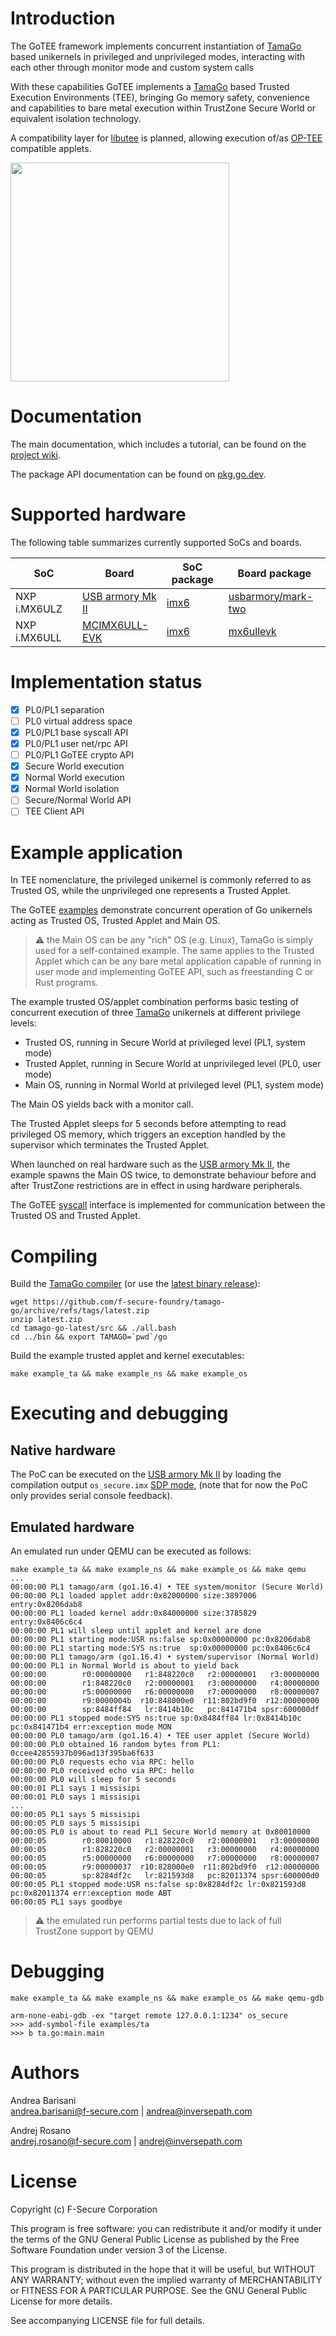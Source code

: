 Introduction
============

The GoTEE framework implements concurrent instantiation of
[TamaGo](https://github.com/f-secure-foundry/tamago) based unikernels in
privileged and unprivileged modes, interacting with each other through monitor
mode and custom system calls

With these capabilities GoTEE implements a [TamaGo](https://github.com/f-secure-foundry/tamago)
based Trusted Execution Environments (TEE), bringing Go memory safety,
convenience and capabilities to bare metal execution within TrustZone Secure
World or equivalent isolation technology.

A compatibility layer for
[libutee](https://optee.readthedocs.io/en/latest/architecture/libraries.html#libutee)
is planned, allowing execution of/as [OP-TEE](https://www.op-tee.org/)
compatible applets.

<img src="https://github.com/f-secure-foundry/GoTEE/wiki/images/diagram.jpg" width="350">

Documentation
=============

The main documentation, which includes a tutorial, can be found on the
[project wiki](https://github.com/f-secure-foundry/GoTEE/wiki).

The package API documentation can be found on
[pkg.go.dev](https://pkg.go.dev/github.com/f-secure-foundry/GoTEE).

Supported hardware
==================

The following table summarizes currently supported SoCs and boards.

| SoC           | Board                                                                                                                                                                                | SoC package                                                                   | Board package                                                                                          |
|---------------|--------------------------------------------------------------------------------------------------------------------------------------------------------------------------------------|-------------------------------------------------------------------------------|--------------------------------------------------------------------------------------------------------|
| NXP i.MX6ULZ  | [USB armory Mk II](https://github.com/f-secure-foundry/usbarmory/wiki)                                                                                                               | [imx6](https://github.com/f-secure-foundry/tamago/tree/master/soc/imx6)       | [usbarmory/mark-two](https://github.com/f-secure-foundry/tamago/tree/master/board/f-secure/usbarmory)  |
| NXP i.MX6ULL  | [MCIMX6ULL-EVK](https://www.nxp.com/design/development-boards/i-mx-evaluation-and-development-boards/evaluation-kit-for-the-i-mx-6ull-and-6ulz-applications-processor:MCIMX6ULL-EVK) | [imx6](https://github.com/f-secure-foundry/tamago/tree/master/soc/imx6)       | [mx6ullevk](https://github.com/f-secure-foundry/tamago/tree/master/board/nxp/mx6ullevk)                |

Implementation status
=====================

- [x] PL0/PL1 separation
- [ ] PL0 virtual address space
- [x] PL0/PL1 base syscall API
- [x] PL0/PL1 user net/rpc API
- [ ] PL0/PL1 GoTEE crypto API
- [x] Secure World execution
- [x] Normal World execution
- [x] Normal World isolation
- [ ] Secure/Normal World API
- [ ] TEE Client API

Example application
===================

In TEE nomenclature, the privileged unikernel is commonly referred to as
Trusted OS, while the unprivileged one represents a Trusted Applet.

The GoTEE [examples](https://github.com/f-secure-foundry/GoTEE/tree/master/examples)
demonstrate concurrent operation of Go unikernels acting as Trusted OS,
Trusted Applet and Main OS.

> :warning: the Main OS can be any "rich" OS (e.g. Linux), TamaGo is simply
> used for a self-contained example. The same applies to the Trusted Applet
> which can be any bare metal application capable of running in user mode and
> implementing GoTEE API, such as freestanding C or Rust programs.

The example trusted OS/applet combination performs basic testing of concurrent
execution of three [TamaGo](https://github.com/f-secure-foundry/tamago)
unikernels at different privilege levels:

 * Trusted OS, running in Secure World at privileged level (PL1, system mode)
 * Trusted Applet, running in Secure World at unprivileged level (PL0, user mode)
 * Main OS, running in Normal World at privileged level (PL1, system mode)

The Main OS yields back with a monitor call.

The Trusted Applet sleeps for 5 seconds before attempting to read privileged OS
memory, which triggers an exception handled by the supervisor which terminates
the Trusted Applet.

When launched on real hardware such as the [USB armory Mk II](https://github.com/f-secure-foundry/usbarmory/wiki),
the example spawns the Main OS twice, to demonstrate behaviour before and after
TrustZone restrictions are in effect in using hardware peripherals.

The GoTEE [syscall](https://github.com/f-secure-foundry/GoTEE/blob/master/syscall/syscall.go)
interface is implemented for communication between the Trusted OS and Trusted Applet.

Compiling
=========

Build the [TamaGo compiler](https://github.com/f-secure-foundry/tamago-go)
(or use the [latest binary release](https://github.com/f-secure-foundry/tamago-go/releases/latest)):

```
wget https://github.com/f-secure-foundry/tamago-go/archive/refs/tags/latest.zip
unzip latest.zip
cd tamago-go-latest/src && ./all.bash
cd ../bin && export TAMAGO=`pwd`/go
```

Build the example trusted applet and kernel executables:

```
make example_ta && make example_ns && make example_os
```

Executing and debugging
=======================

Native hardware
---------------

The PoC can be executed on the [USB armory Mk II](https://github.com/f-secure-foundry/usbarmory/wiki)
by loading the compilation output `os_secure.imx` [SDP mode](https://github.com/f-secure-foundry/usbarmory/wiki/Boot-Modes-(Mk-II)#serial-download-protocol-sdp),
(note that for now the PoC only provides serial console feedback).

Emulated hardware
-----------------

An emulated run under QEMU can be executed as follows:

```
make example_ta && make example_ns && make example_os && make qemu
...
00:00:00 PL1 tamago/arm (go1.16.4) • TEE system/monitor (Secure World)
00:00:00 PL1 loaded applet addr:0x82000000 size:3897006 entry:0x8206dab8
00:00:00 PL1 loaded kernel addr:0x84000000 size:3785829 entry:0x8406c6c4
00:00:00 PL1 will sleep until applet and kernel are done
00:00:00 PL1 starting mode:USR ns:false sp:0x00000000 pc:0x8206dab8
00:00:00 PL1 starting mode:SYS ns:true  sp:0x00000000 pc:0x8406c6c4
00:00:00 PL1 tamago/arm (go1.16.4) • system/supervisor (Normal World)
00:00:00 PL1 in Normal World is about to yield back
00:00:00        r0:00000000   r1:848220c0   r2:00000001   r3:00000000
00:00:00        r1:848220c0   r2:00000001   r3:00000000   r4:00000000
00:00:00        r5:00000000   r6:00000000   r7:00000000   r8:00000007
00:00:00        r9:0000004b  r10:848000e0  r11:802bd9f0  r12:00000000
00:00:00        sp:8484ff84   lr:8414b10c   pc:841471b4 spsr:600000df
00:00:00 PL1 stopped mode:SYS ns:true sp:0x8484ff84 lr:0x8414b10c pc:0x841471b4 err:exception mode MON
00:00:00 PL0 tamago/arm (go1.16.4) • TEE user applet (Secure World)
00:00:00 PL0 obtained 16 random bytes from PL1: 0ccee42855937b096ad13f395ba6f633
00:00:00 PL0 requests echo via RPC: hello
00:00:00 PL0 received echo via RPC: hello
00:00:00 PL0 will sleep for 5 seconds
00:00:01 PL1 says 1 missisipi
00:00:01 PL0 says 1 missisipi
...
00:00:05 PL1 says 5 missisipi
00:00:05 PL0 says 5 missisipi
00:00:05 PL0 is about to read PL1 Secure World memory at 0x80010000
00:00:05        r0:80010000   r1:828220c0   r2:00000001   r3:00000000
00:00:05        r1:828220c0   r2:00000001   r3:00000000   r4:00000000
00:00:05        r5:00000000   r6:00000000   r7:00000000   r8:00000007
00:00:05        r9:00000037  r10:828000e0  r11:802bd9f0  r12:00000000
00:00:05        sp:8284df2c   lr:821593d8   pc:82011374 spsr:600000d0
00:00:05 PL1 stopped mode:USR ns:false sp:0x8284df2c lr:0x821593d8 pc:0x82011374 err:exception mode ABT
00:00:05 PL1 says goodbye
```

> :warning: the emulated run performs partial tests due to lack of full
> TrustZone support by QEMU

Debugging
=========

```
make example_ta && make example_ns && make example_os && make qemu-gdb
```

```
arm-none-eabi-gdb -ex "target remote 127.0.0.1:1234" os_secure
>>> add-symbol-file examples/ta
>>> b ta.go:main.main
```

Authors
=======

Andrea Barisani  
andrea.barisani@f-secure.com | andrea@inversepath.com  

Andrej Rosano  
andrej.rosano@f-secure.com | andrej@inversepath.com  

License
=======

Copyright (c) F-Secure Corporation

This program is free software: you can redistribute it and/or modify it under
the terms of the GNU General Public License as published by the Free Software
Foundation under version 3 of the License.

This program is distributed in the hope that it will be useful, but WITHOUT ANY
WARRANTY; without even the implied warranty of MERCHANTABILITY or FITNESS FOR A
PARTICULAR PURPOSE. See the GNU General Public License for more details.

See accompanying LICENSE file for full details.
